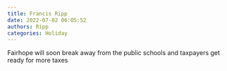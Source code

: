 ```yaml
---
title: Francis Ripp
date: 2022-07-02 06:05:52
authors: Ripp
categories: Holiday
---
```


 Fairhope will soon break away from the public schools and taxpayers get ready for more taxes